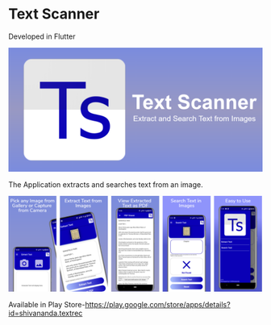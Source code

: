 # Text Scanner

Developed in Flutter

![graphic](README.assets/graphic.png)

The Application extracts and searches text from an image.

![screenshots](README.assets/screenshots.png)

Available in Play Store-https://play.google.com/store/apps/details?id=shivananda.textrec

